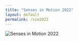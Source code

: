 ```yaml
---
title: "Senses in Motion 2022"
layout: default
permalink: /sim2022
---
```


<img src="{{ site.url }}{{ site.baseurl }}/images/sim2022.png" alt="Senses in Motion 2022" class="img-fluid">